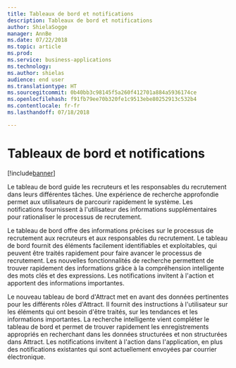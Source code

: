 ```yaml
---
title: Tableaux de bord et notifications
description: Tableaux de bord et notifications
author: ShielaSogge
manager: AnnBe
ms.date: 07/22/2018
ms.topic: article
ms.prod: 
ms.service: business-applications
ms.technology: 
ms.author: shielas
audience: end user
ms.translationtype: HT
ms.sourcegitcommit: 0b40bb3c98145f5a260f412701a884a5936174ce
ms.openlocfilehash: f91fb79ee70b320fe1c9513ebe80252913c532b4
ms.contentlocale: fr-fr
ms.lasthandoff: 07/18/2018

---
```


# <a name="dashboards-and-notifications"></a>Tableaux de bord et notifications

[!include[banner](../../../includes/banner.md)]

Le tableau de bord guide les recruteurs et les responsables du recrutement dans leurs différentes tâches. Une expérience de recherche approfondie permet aux utilisateurs de parcourir rapidement le système.
Les notifications fournissent à l'utilisateur des informations supplémentaires pour rationaliser le processus de recrutement.

Le tableau de bord offre des informations précises sur le processus de recrutement aux recruteurs et aux responsables du recrutement. Le tableau de bord fournit des éléments facilement identifiables et exploitables, qui peuvent être traités rapidement pour faire avancer le processus de recrutement. Les nouvelles fonctionnalités de recherche permettent de trouver rapidement des informations grâce à la compréhension intelligente des mots clés et des expressions.
Les notifications invitent à l'action et apportent des informations importantes.

Le nouveau tableau de bord d'Attract met en avant des données pertinentes pour les différents rôles d'Attract. Il fournit des instructions à l'utilisateur sur les éléments qui ont besoin d'être traités, sur les tendances et les informations importantes. La recherche intelligente vient compléter le tableau de bord et permet de trouver rapidement les enregistrements appropriés en recherchant dans les données structurées et non structurées dans Attract. Les notifications invitent à l'action dans l'application, en plus des notifications existantes qui sont actuellement envoyées par courrier électronique.

<!--
## Who uses this feature
This feature is mainly used by recruiters and hiring managers within an
organization.
## Availability
Cloud
## Regional availability
Global
-->

